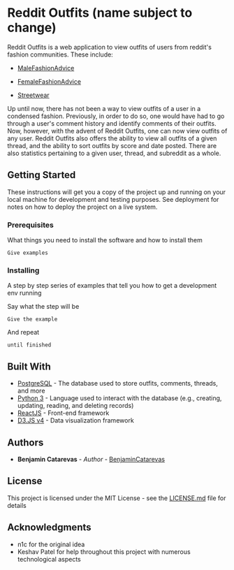 # Reddit Outfits (name subject to change)

Reddit Outfits is a web application to view outfits of users from reddit's fashion communities. These include:

- [MaleFashionAdvice](https://reddit.com/r/malefashionadvice)

- [FemaleFashionAdvice](https://reddit.com/r/femalefashionadvice)

- [Streetwear](https://reddit.com/r/streetwear)

Up until now, there has not been a way to view outfits of a user in a condensed fashion. Previously, in order to do so, one would have had to go through a user's comment history and identify comments of their outfits. Now, however, with the advent of Reddit Outfits, one can now view outfits of any user. Reddit Outfits also offers the ability to view all outfits of a given thread, and the ability to sort outfits by score and date posted. There are also statistics pertaining to a given user, thread, and subreddit as a whole.

## Getting Started

These instructions will get you a copy of the project up and running on your local machine for development and testing purposes. See deployment for notes on how to deploy the project on a live system.

<TBD>

### Prerequisites

What things you need to install the software and how to install them

```
Give examples
```

<TBD>

### Installing

A step by step series of examples that tell you how to get a development env running

Say what the step will be

```
Give the example
```

And repeat

```
until finished
```

<TBD>

## Built With

- [PostgreSQL](https://www.postgresql.org/) - The database used to store outfits, comments, threads, and more
- [Python 3](https://www.python.org/) - Language used to interact with the database (e.g., creating, updating, reading, and deleting records)
- [ReactJS](https://reactjs.org/) - Front-end framework
- [D3.JS v4](https://d3js.org/) - Data visualization framework

## Authors

- **Benjamin Catarevas** - _Author_ - [BenjaminCatarevas](https://github.com/BenjaminCatarevas)

## License

This project is licensed under the MIT License - see the [LICENSE.md](LICENSE.md) file for details

## Acknowledgments

- n1c for the original idea
- Keshav Patel for help throughout this project with numerous technological aspects
